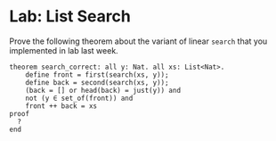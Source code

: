 # Lab: List Search

Prove the following theorem about the variant of linear `search` that
you implemented in lab last week.

```
theorem search_correct: all y: Nat. all xs: List<Nat>.
    define front = first(search(xs, y));
    define back = second(search(xs, y));
    (back = [] or head(back) = just(y)) and
    not (y ∈ set_of(front)) and
    front ++ back = xs 
proof
  ?
end
```



